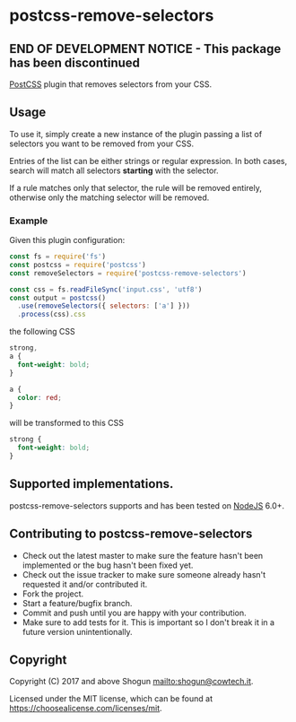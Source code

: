 # postcss-remove-selectors

## END OF DEVELOPMENT NOTICE - This package has been discontinued

[PostCSS](http://postcss.org/) plugin that removes selectors from your CSS.

## Usage

To use it, simply create a new instance of the plugin passing a list of selectors you want to be removed from your CSS.

Entries of the list can be either strings or regular expression. In both cases, search will match all selectors **starting** with the selector.

If a rule matches only that selector, the rule will be removed entirely, otherwise only the matching selector will be removed.

### Example

Given this plugin configuration:

```javascript
const fs = require('fs')
const postcss = require('postcss')
const removeSelectors = require('postcss-remove-selectors')

const css = fs.readFileSync('input.css', 'utf8')
const output = postcss()
  .use(removeSelectors({ selectors: ['a'] }))
  .process(css).css
```

the following CSS

```css
strong,
a {
  font-weight: bold;
}

a {
  color: red;
}
```

will be transformed to this CSS

```css
strong {
  font-weight: bold;
}
```

## Supported implementations.

postcss-remove-selectors supports and has been tested on [NodeJS](http://nodejs.org) 6.0+.

## Contributing to postcss-remove-selectors

- Check out the latest master to make sure the feature hasn't been implemented or the bug hasn't been fixed yet.
- Check out the issue tracker to make sure someone already hasn't requested it and/or contributed it.
- Fork the project.
- Start a feature/bugfix branch.
- Commit and push until you are happy with your contribution.
- Make sure to add tests for it. This is important so I don't break it in a future version unintentionally.

## Copyright

Copyright (C) 2017 and above Shogun <mailto:shogun@cowtech.it>.

Licensed under the MIT license, which can be found at https://choosealicense.com/licenses/mit.
